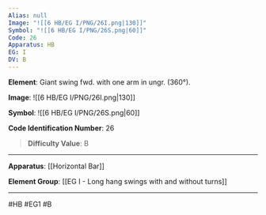 ```yaml
---
Alias: null
Image: "![[6 HB/EG I/PNG/26I.png|130]]"
Symbol: "![[6 HB/EG I/PNG/26S.png|60]]"
Code: 26
Apparatus: HB
EG: I
DV: B
---
```

**Element**: Giant swing fwd. with one arm in ungr. (360°).

**Image**:
![[6 HB/EG I/PNG/26I.png|130]]

**Symbol**:
![[6 HB/EG I/PNG/26S.png|60]]

**Code Identification Number**: 26

>**Difficulty Value**: B

___
**Apparatus**: [[Horizontal Bar]]

**Element Group**: [[EG I - Long hang swings with and without turns]]
___
#HB #EG1 #B
